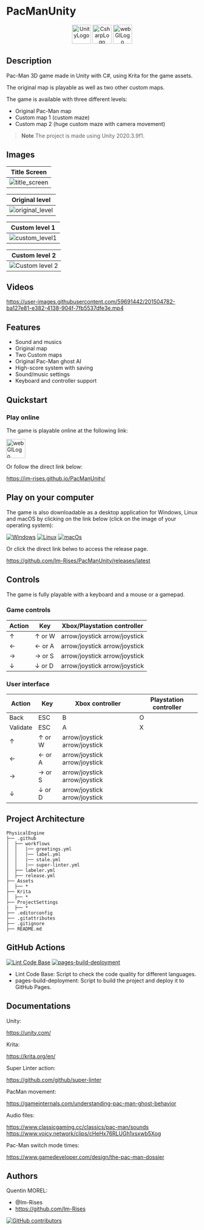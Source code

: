 # PacManUnity

<div align="center">
    <img src="https://img.shields.io/badge/Unity-100000?style=for-the-badge&logo=unity&logoColor=white" alt="UnityLogo" style="height: 50px"/>
    <img src="https://img.shields.io/badge/C%23-239120?style=for-the-badge&logo=c-sharp&logoColor=white" alt="CsharpLogo" style="height: 50px"/>
<img src="https://user-images.githubusercontent.com/59691442/201502753-3eb47182-da10-4900-b566-6c360a5ede74.png" alt="webGlLogo" style="height: 50px">
</div>

## Description

Pac-Man 3D game made in Unity with C#, using Krita for the game assets.

The original map is playable as well as two other custom maps.

The game is available with three different levels:
- Original Pac-Man map
- Custom map 1 (custom maze)
- Custom map 2 (huge custom maze with camera movement)

> **Note**
> The project is made using Unity 2020.3.9f1.

## Images

| Title Screen                                                                                                           |
|------------------------------------------------------------------------------------------------------------------------|
| ![title_screen](https://user-images.githubusercontent.com/59691442/201502391-7c8a733c-fef2-45cc-bf5b-1b9f8809d171.png) |

| Original level |
|----------------|
|![original_level](https://user-images.githubusercontent.com/59691442/201502390-3773523b-03ef-4025-bf51-e3b7a6ef3a93.png)|

| Custom level 1                                                                                                            |
|---------------------------------------------------------------------------------------------------------------------------|
| ![custom_level1](https://user-images.githubusercontent.com/59691442/201502388-f1f495ce-eba5-4662-b758-b0394b254d04.png)   |

| Custom level 2                                                                                                           |
|--------------------------------------------------------------------------------------------------------------------------|
| ![Custom level 2](https://user-images.githubusercontent.com/59691442/201503022-16f7018a-a41e-4488-8d01-348f0334f120.png) |

## Videos

https://user-images.githubusercontent.com/59691442/201504782-ba127e81-e382-4138-904f-7fb5537dfe3e.mp4

## Features

- Sound and musics
- Original map
- Two Custom maps
- Original Pac-Man ghost AI
- High-score system with saving
- Sound/music settings
- Keyboard and controller support

## Quickstart

### Play online

The game is playable online at the following link:

<a href="https://im-rises.github.io/PacManUnity/"><img src="https://user-images.githubusercontent.com/59691442/201502753-3eb47182-da10-4900-b566-6c360a5ede74.png" alt="webGlLogo" style="height: 50px"></a>

Or follow the direct link below:

<https://im-rises.github.io/PacManUnity/>

## Play on your computer

The game is also downloadable as a desktop application for Windows, Linux and macOS by clicking on the link below (click on the image of your operating system):

[![Windows](https://img.shields.io/badge/Windows-0078D6?style=for-the-badge&logo=windows&logoColor=white)](https://github.com/Im-Rises/PacManUnity/releases/download/1.0/build-windows-1.0.zip)
[![Linux](https://img.shields.io/badge/Linux-FCC624?style=for-the-badge&logo=linux&logoColor=black)](https://github.com/Im-Rises/PacManUnity/releases/download/1.0/build-linux-1.0.zip)
[![macOs](https://img.shields.io/badge/mac%20os-000000?style=for-the-badge&logo=apple&logoColor=white)](https://github.com/Im-Rises/PacManUnity/releases/download/1.0/build-macos-1.0.zip)

Or click the direct link belwo to access the release page.

<https://github.com/Im-Rises/PacManUnity/releases/latest>

## Controls

The game is fully playable with a keyboard and a mouse or a gamepad.

### Game controls

| Action | Key    | Xbox/Playstation controller   |
|--------|--------|-------------------------------|
| ↑      | ↑ or W | arrow/joystick	arrow/joystick |
| ←      | ← or A | arrow/joystick	arrow/joystick |
| →      | → or S | arrow/joystick	arrow/joystick |
| ↓      | ↓ or D | arrow/joystick	arrow/joystick |

### User interface

| Action   | Key | Xbox controller | Playstation controller  |
|----------|-----|-----------------|-------------------------|
| Back     | ESC | B               |     O                   |
| Validate | ESC | A               | X                       |
| ↑      | ↑ or W | arrow/joystick	arrow/joystick |
| ←      | ← or A | arrow/joystick	arrow/joystick |
| →      | → or S | arrow/joystick	arrow/joystick |
| ↓      | ↓ or D | arrow/joystick	arrow/joystick |

## Project Architecture

~~~
PhysicalEngine
├── .github
│  ├── workflows
│  │   |── greetings.yml
│  │   |── label.yml
│  │   |── stale.yml
│  │   |── super-linter.yml
│  ├── labeler.yml
│  ├── release.yml
├── Assets
│  ├── *
├── Krita
│  ├── *
├── ProjectSettings
|  ├── *
├── .editorconfig
├── .gitattributes
├── .gitignore
├── README.md
~~~

## GitHub Actions

[![Lint Code Base](https://github.com/Im-Rises/PacManUnity/actions/workflows/super-linter.yml/badge.svg?branch=main)](https://github.com/Im-Rises/PacManUnity/actions/workflows/super-linter.yml)
[![pages-build-deployment](https://github.com/Im-Rises/PacManUnity/actions/workflows/pages/pages-build-deployment/badge.svg?branch=web-version)](https://github.com/Im-Rises/PacManUnity/actions/workflows/pages/pages-build-deployment)

- Lint Code Base: Script to check the code quality for different languages.
- pages-build-deployment: Script to build the project and deploy it to GitHub Pages.

## Documentations

Unity:

<https://unity.com/>

Krita:

<https://krita.org/en/>

Super Linter action:

<https://github.com/github/super-linter>

PacMan movement:

<https://gameinternals.com/understanding-pac-man-ghost-behavior>

Audio files:

<https://www.classicgaming.cc/classics/pac-man/sounds>
<https://www.voicy.network/clips/cHeHx76RLUGh1xsxwb5Xog>

Pac-Man switch mode times:

<https://www.gamedeveloper.com/design/the-pac-man-dossier>

## Authors

Quentin MOREL:

- @Im-Rises
- <https://github.com/Im-Rises>

[![GitHub contributors](https://contrib.rocks/image?repo=Im-Rises/PacManUnity)](https://github.com/Im-Rises/PacManUnity/graphs/contributors)
